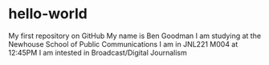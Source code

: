 # hello-world
My first repository on GitHub
My name is Ben Goodman
I am studying at the Newhouse School of Public Communications
I am in JNL221 M004 at 12:45PM
I am intested in Broadcast/Digital Journalism

